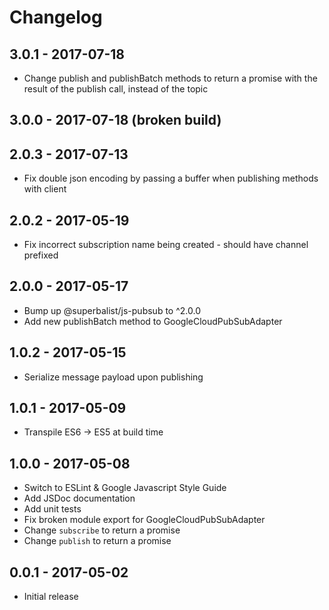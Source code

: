 # Changelog

## 3.0.1 - 2017-07-18

* Change publish and publishBatch methods to return a promise with the result of the publish call, instead of the topic

## 3.0.0 - 2017-07-18 (broken build)

## 2.0.3 - 2017-07-13

* Fix double json encoding by passing a buffer when publishing methods with client

## 2.0.2 - 2017-05-19

* Fix incorrect subscription name being created - should have channel prefixed

## 2.0.0 - 2017-05-17

* Bump up @superbalist/js-pubsub to ^2.0.0
* Add new publishBatch method to GoogleCloudPubSubAdapter

## 1.0.2 - 2017-05-15

* Serialize message payload upon publishing

## 1.0.1 - 2017-05-09

* Transpile ES6 -> ES5 at build time

## 1.0.0 - 2017-05-08

* Switch to ESLint & Google Javascript Style Guide
* Add JSDoc documentation
* Add unit tests
* Fix broken module export for GoogleCloudPubSubAdapter
* Change `subscribe` to return a promise
* Change `publish` to return a promise

## 0.0.1 - 2017-05-02

* Initial release
